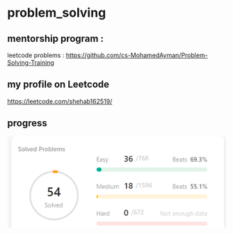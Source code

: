 # problem_solving
 ## mentorship program :
 leetcode problems :
https://github.com/cs-MohamedAyman/Problem-Solving-Training
## my profile on Leetcode
https://leetcode.com/shehab162519/
## progress 
![Alt text](image-1.png)
